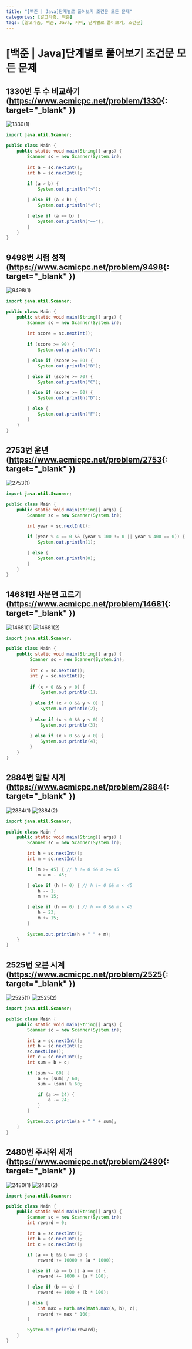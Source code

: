 ```yaml
---
title: "[백준 | Java]단계별로 풀어보기 조건문 모든 문제"
categories: [알고리즘, 백준]
tags: [알고리즘, 백준, Java, 자바, 단계별로 풀어보기, 조건문]
---
```


# [백준 | Java]단계별로 풀어보기 조건문 모든 문제

## 1330번 두 수 비교하기(<https://www.acmicpc.net/problem/1330>{: target="_blank" })

![1330(1)](/assets/img/posts/algorithm/java/boj-step-by-step-conditional-by-java/1330(1).png)

```java
import java.util.Scanner;

public class Main {
	public static void main(String[] args) {
		Scanner sc = new Scanner(System.in);
		
		int a = sc.nextInt();
		int b = sc.nextInt();
		
		if (a > b) {
			System.out.println(">");

		} else if (a < b) {
			System.out.println("<");

		} else if (a == b) {
			System.out.println("==");
		}
	}
}
```

## 9498번 시험 성적(<https://www.acmicpc.net/problem/9498>{: target="_blank" })

![9498(1)](/assets/img/posts/algorithm/java/boj-step-by-step-conditional-by-java/9498(1).png)

```java
import java.util.Scanner;

public class Main {
	public static void main(String[] args) {
		Scanner sc = new Scanner(System.in);
		
		int score = sc.nextInt();
		
		if (score >= 90) {
			System.out.println("A");

		} else if (score >= 80) {
			System.out.println("B");

		} else if (score >= 70) {
			System.out.println("C");

		} else if (score >= 60) {
			System.out.println("D");

		} else {
			System.out.println("F");
		}
	}
}
```

## 2753번 윤년(<https://www.acmicpc.net/problem/2753>{: target="_blank" })

![2753(1)](/assets/img/posts/algorithm/java/boj-step-by-step-conditional-by-java/2753(1).png)

```java
import java.util.Scanner;

public class Main {
	public static void main(String[] args) {
		Scanner sc = new Scanner(System.in);

		int year = sc.nextInt();

		if (year % 4 == 0 && (year % 100 != 0 || year % 400 == 0)) {
			System.out.println(1);
			
		} else {
			System.out.println(0);
		}
	}
}
```

## 14681번 사분면 고르기(<https://www.acmicpc.net/problem/14681>{: target="_blank" })

![14681(1)](/assets/img/posts/algorithm/java/boj-step-by-step-conditional-by-java/14681(1).png)
![14681(2)](/assets/img/posts/algorithm/java/boj-step-by-step-conditional-by-java/14681(1).png)

```java
import java.util.Scanner;

public class Main {
	public static void main(String[] args) {
		 Scanner sc = new Scanner(System.in);
		 
		 int x = sc.nextInt();
		 int y = sc.nextInt();
		 
		 if (x > 0 && y > 0) {
			 System.out.println(1);
			 
		 } else if (x < 0 && y > 0) {
			 System.out.println(2);
			 
		 } else if (x < 0 && y < 0) {
			 System.out.println(3);
			 
		 } else if (x > 0 && y < 0) {
			 System.out.println(4);
		 }
	}
}
```

## 2884번 알람 시계(<https://www.acmicpc.net/problem/2884>{: target="_blank" })

![2884(1)](/assets/img/posts/algorithm/java/boj-step-by-step-conditional-by-java/2884(1).png)
![2884(2)](/assets/img/posts/algorithm/java/boj-step-by-step-conditional-by-java/2884(1).png)

```java
import java.util.Scanner;

public class Main {
	public static void main(String[] args) {
		Scanner sc = new Scanner(System.in);

		int h = sc.nextInt();
		int m = sc.nextInt();

		if (m >= 45) { // h != 0 && m >= 45
			m = m - 45;

		} else if (h != 0) { // h != 0 && m < 45
			h -= 1;
			m += 15;

		} else if (h == 0) { // h == 0 && m < 45
			h = 23;
			m += 15;
		}
		
		System.out.println(h + " " + m);
	}
}
```

## 2525번 오븐 시계(<https://www.acmicpc.net/problem/2525>{: target="_blank" })

![2525(1)](/assets/img/posts/algorithm/java/boj-step-by-step-conditional-by-java/2525(1).png)
![2525(2)](/assets/img/posts/algorithm/java/boj-step-by-step-conditional-by-java/2525(1).png)

```java
import java.util.Scanner;

public class Main {
	public static void main(String[] args) {
		Scanner sc = new Scanner(System.in);

		int a = sc.nextInt();
		int b = sc.nextInt();
		sc.nextLine();
		int c = sc.nextInt();
		int sum = b + c;

		if (sum >= 60) {
			a += (sum) / 60;
			sum = (sum) % 60;

			if (a >= 24) {
				a -= 24;
			}
		}

		System.out.println(a + " " + sum);
	}
}
```

## 2480번 주사위 세개(<https://www.acmicpc.net/problem/2480>{: target="_blank" })

![2480(1)](/assets/img/posts/algorithm/java/boj-step-by-step-conditional-by-java/2480(1).png)
![2480(2)](/assets/img/posts/algorithm/java/boj-step-by-step-conditional-by-java/2480(1).png)

```java
import java.util.Scanner;

public class Main {
    public static void main(String[] args) {
        Scanner sc = new Scanner(System.in);
        int reward = 0;

        int a = sc.nextInt();
        int b = sc.nextInt();
        int c = sc.nextInt();

        if (a == b && b == c) {
            reward += 10000 + (a * 1000);

        } else if (a == b || a == c) {
            reward += 1000 + (a * 100);

        } else if (b == c) {
            reward += 1000 + (b * 100);

        } else {
            int max = Math.max(Math.max(a, b), c);
            reward += max * 100;
        }

        System.out.println(reward);
    }
}
```
